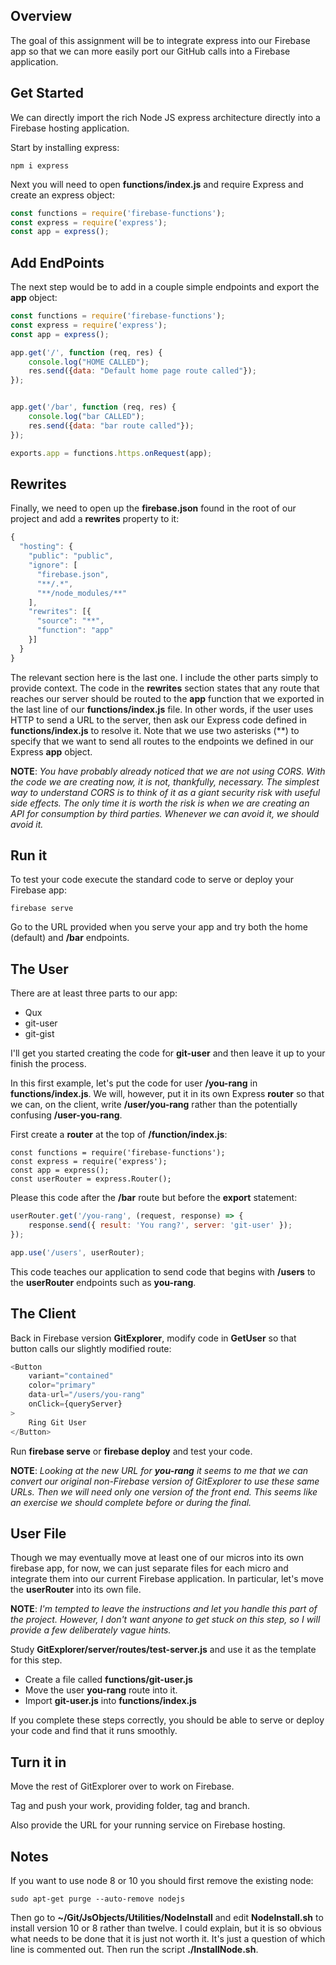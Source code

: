 ## Overview

The goal of this assignment will be to integrate express into our Firebase app so that we can more easily port our GitHub calls into a Firebase application.

## Get Started

We can directly import the rich Node JS express architecture directly into a Firebase hosting application.

Start by installing express:

    npm i express

Next you will need to open **functions/index.js** and require Express and create an express object:

```javascript
const functions = require('firebase-functions');
const express = require('express');
const app = express();
```

## Add EndPoints

The next step would be to add in a couple simple endpoints and export the **app** object:

```javascript
const functions = require('firebase-functions');
const express = require('express');
const app = express();

app.get('/', function (req, res) {
    console.log("HOME CALLED");
    res.send({data: "Default home page route called"});
});


app.get('/bar', function (req, res) {
    console.log("bar CALLED");
    res.send({data: "bar route called"});
});

exports.app = functions.https.onRequest(app);
```

## Rewrites

Finally, we need to open up the **firebase.json** found in the root of our project and add a **rewrites** property to it:

```javascript
{
  "hosting": {
    "public": "public",
    "ignore": [
      "firebase.json",
      "**/.*",
      "**/node_modules/**"
    ],
    "rewrites": [{
      "source": "**",
      "function": "app"
    }]
  }
}
```

The relevant section here is the last one. I include the other parts simply to provide context. The code in the **rewrites** section states that any route that reaches our server should be routed to the **app** function that we exported in the last line of our **functions/index.js** file. In other words, if the user uses HTTP to send a URL to the server, then ask our Express code defined in **functions/index.js** to resolve it. Note that we use two asterisks (\*\*) to specify that we want to send all routes to the endpoints we defined in our Express **app** object.

**NOTE**: _You have probably already noticed that we are not using CORS. With the code we are creating now, it is not, thankfully, necessary. The simplest way to understand CORS is to think of it as a giant security risk with useful side effects. The only time it is worth the risk is when we are creating an API for consumption by third parties. Whenever we can avoid it, we should avoid it._

## Run it

To test your code execute the standard code to serve or deploy your Firebase app:

    firebase serve

Go to the URL provided when you serve your app and try both the home (default) and **/bar** endpoints.

## The User

There are at least three parts to our app:

- Qux
- git-user
- git-gist

I'll get you started creating the code for **git-user** and then leave it up to your finish the process.

In this first example, let's put the code for user **/you-rang** in **functions/index.js**. We will, however, put it in its own Express **router** so that we can, on the client, write **/user/you-rang** rather than the potentially confusing **/user-you-rang**.

First create a **router** at the top of **/function/index.js**:

```
const functions = require('firebase-functions');
const express = require('express');
const app = express();
const userRouter = express.Router();
```

Please this code after the **/bar** route but before the **export** statement:

```javascript
userRouter.get('/you-rang', (request, response) => {
    response.send({ result: 'You rang?', server: 'git-user' });
});

app.use('/users', userRouter);
```

This code teaches our application to send code that begins with **/users** to the **userRouter** endpoints such as **you-rang**.

## The Client

Back in Firebase version **GitExplorer**, modify code in **GetUser** so that button calls our slightly modified route:

```javascript
<Button
    variant="contained"
    color="primary"
    data-url="/users/you-rang"
    onClick={queryServer}
>
    Ring Git User
</Button>
```

Run **firebase serve** or **firebase deploy** and test your code.

**NOTE**: _Looking at the new URL for **you-rang** it seems to me that we can convert our original non-Firebase version of GitExplorer to use these same URLs. Then we will need only one version of the front end. This seems like an exercise we should complete before or during the final._

## User File

Though we may eventually move at least one of our micros into its own firebase app, for now, we can just separate files for each micro and integrate them into our current Firebase application. In particular, let's move the **userRouter** into its own file.

**NOTE**: _I'm tempted to leave the instructions and let you handle this part of the project. However, I don't want anyone to get stuck on this step, so I will provide a few deliberately vague hints._

Study **GitExplorer/server/routes/test-server.js** and use it as the template for this step.

- Create a file called **functions/git-user.js**
- Move the user **you-rang** route into it.
- Import **git-user.js** into **functions/index.js**

If you complete these steps correctly, you should be able to serve or deploy your code and find that it runs smoothly.

## Turn it in

Move the rest of GitExplorer over to work on Firebase.

Tag and push your work, providing folder, tag and branch.

Also provide the URL for your running service on Firebase hosting.

## Notes

If you want to use node 8 or 10 you should first remove the existing node:

    sudo apt-get purge --auto-remove nodejs

Then go to **~/Git/JsObjects/Utilities/NodeInstall** and edit **NodeInstall.sh** to install version 10 or 8 rather than twelve. I could explain, but it is so obvious what needs to be done that it is just not worth it. It's just a question of which line is commented out. Then run the script **./InstallNode.sh**.
